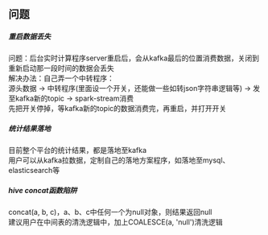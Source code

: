 问题
-------------

##### 重启数据丢失
问题：后台实时计算程序server重启后，会从kafka最后的位置消费数据，关闭到重新启动那一段时间的数据会丢失<br />
解决办法：自己弄一个中转程序：<br />
源头数据 -> 中转程序(里面设一个开关，还能做一些如转json字符串逻辑等) -> 发至kafka新的topic -> spark-stream消费<br />
先把开关停掉，等kafka新的topic的数据消费完，再重启，并打开开关

##### 统计结果落地
目前整个平台的统计结果，都是落地至kafka<br />
用户可以从kafka拉数据，定制自己的落地方案程序，如落地至mysql、elasticsearch等

##### hive concat函数陷阱
concat(a, b, c)，a、b、c中任何一个为null对象，则结果返回null<br />
建议用户在中间表的清洗逻辑中，加上COALESCE(a, 'null')清洗逻辑
